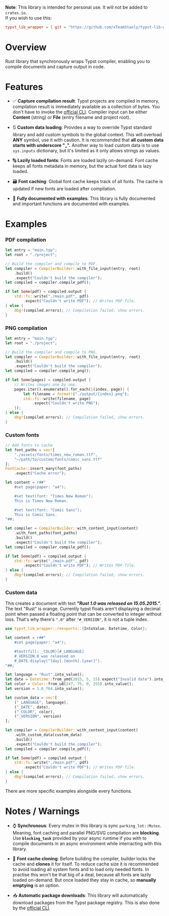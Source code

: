 **Note**: This library is intended for personal use. It will not be added to `crates.io`. \
If you wish to use this:
```toml
typst_lib_wrapper = { git = "https://github.com/xTeamStanly/typst-lib-wrapper.git" }
```

# Overview
Rust library that synchronously wraps Typst compiler, enabling you to compile documents and
capture output in code.

# Features

-   ✅ **Capture compilation result**:
    Typst projects are compiled in memory, compilation result is immediately available as a
    collection of bytes. You don't have to invoke the [official CLI][typst-cli]. Compiler input
    can be either **Content** (string) or **File** (entry filename and project root).

-   🔃 **Custom data loading**:
    Provides a way to override Typst standard library and add custom symbols to the global context.
    This will overload **ANY** symbol, use it with caution. It is recommended that
    **all custom data starts with underscore "_".** Another way to load custom data is
    to use `sys.inputs` dictionary, but it's limited as it only allows strings as values.

-   🔠 **Lazily loaded fonts**:
    Fonts are loaded lazily on-demand. Font cache keeps all fonts metadata in memory, but the
    actual font data is lazy loaded.

-   🗃️ **Font caching**:
    Global font cache keeps track of all fonts. The cache is updated if new fonts are loaded after
    compilation.

-   📜 **Fully documented with examples**:
    This library is fully documented and important functions are documented with examples.

# Examples

### PDF compilation
```rust
let entry = "main.typ";
let root = "./project";

// Build the compiler and compile to PDF.
let compiler = CompilerBuilder::with_file_input(entry, root)
    .build()
    .expect("Couldn't build the compiler");
let compiled = compiler.compile_pdf();

if let Some(pdf) = compiled.output {
    std::fs::write("./main.pdf", pdf)
        .expect("Couldn't write PDF"); // Writes PDF file.
} else {
    dbg!(compiled.errors); // Compilation failed, show errors.
}
```

### PNG compilation
```rust
let entry = "main.typ";
let root = "./project";

// Build the compiler and compile to PNG.
let compiler = CompilerBuilder::with_file_input(entry, root)
    .build()
    .expect("Couldn't build the compiler");
let compiled = compiler.compile_png();

if let Some(pages) = compiled.output {
    // Writes images one by one.
    pages.iter().enumerate().for_each(|(index, page)| {
        let filename = format!("./output/{index}.png");
        std::fs::write(filename, page)
            .expect("Couldn't write PNG");
    });
} else {
    dbg!(compiled.errors); // Compilation failed, show errors.
}
```

### Custom fonts
```rust
// Add fonts to cache
let font_paths = vec![
    "./assets/fonts/times_new_roman.ttf",
    "~/path/to/custom/fonts/comic_sans.ttf"
];
FontCache::insert_many(font_paths)
    .expect("Cache error");

let content = r##"
    #set page(paper: "a4");

    #set text(font: "Times New Roman");
    This is Times New Roman.

    #set text(font: "Comic Sans");
    This is Comic Sans.
"##;

let compiler = CompilerBuilder::with_content_input(content)
    .with_font_paths(font_paths)
    .build()
    .expect("Couldn't build the compiler");
let compiled = compiler.compile_pdf();

if let Some(pdf) = compiled.output {
    std::fs::write("./main.pdf", pdf)
        .expect("Couldn't write PDF"); // Writes PDF file.
} else {
    dbg!(compiled.errors); // Compilation failed, show errors.
}
```

### Custom data
This creates a document with text **_"Rust 1.0 was released on 15.05.2015."_**.
The text "Rust" is orange.
Currently typst floats aren't displaying a decimal
point when passed a floating point that can be converted to integer without loss.
That's why there's `".0"` after `"#_VERSION"`, it is not a tuple index.

```rust
use typst_lib_wrapper::reexports::{IntoValue, Datetime, Color};

let content = r##"
    #set page(paper: "a4");

    #text(fill: _COLOR)[#_LANGUAGE]
    #_VERSION.0 was released on
    #_DATE.display("[day].[month].[year]").
"##;

let language = "Rust".into_value();
let date = Datetime::from_ymd(2015, 5, 15).expect("Invalid date").into_value();
let color = Color::from_u8(247, 75, 0, 255).into_value();
let version = 1.0_f64.into_value();

let custom_data = vec![
    ("_LANGUAGE", language),
    ("_DATE", date),
    ("_COLOR", color),
    ("_VERSION", version)
];

let compiler = CompilerBuilder::with_content_input(content)
    .with_custom_data(custom_data)
    .build()
    .expect("Couldn't build the compiler");
let compiled = compiler.compile_pdf();

if let Some(pdf) = compiled.output {
    std::fs::write("./main.pdf", pdf)
        .expect("Couldn't write PDF"); // Writes PDF file.
} else {
    dbg!(compiled.errors); // Compilation failed, show errors.
}
```

There are more specific examples alongside every functions.

# Notes / Warnings

-   ⌚ **Synchronous**:
    Every mutex in this library is sync `parking_lot::Mutex`. Meaning, font caching and parallel
    PNG/SVG compilation are **blocking**. Use **`blocking_task`** provided by your async runtime if
    you with to compile documents in an async environment while interracting with this library.

-   🔀 **Font cache cloning**:
    Before building the compiler, builder locks the cache and **clones** it for itself. To reduce
    cache size it is recommended to avoid loading all system fonts and to load only needed fonts.
    In practise this won't be that big of a deal, because all fonts are lazily loaded on-demand.
    But once loaded they stay in cache, so **manually emptying** is an option.

-   📥 **Automatic package downloads**: This library will automatically download packages from the
    Typst package registry. This is also done by the [official CLI][typst-cli].




[typst-cli]: https://github.com/typst/typst/tree/main/crates/typst-cli